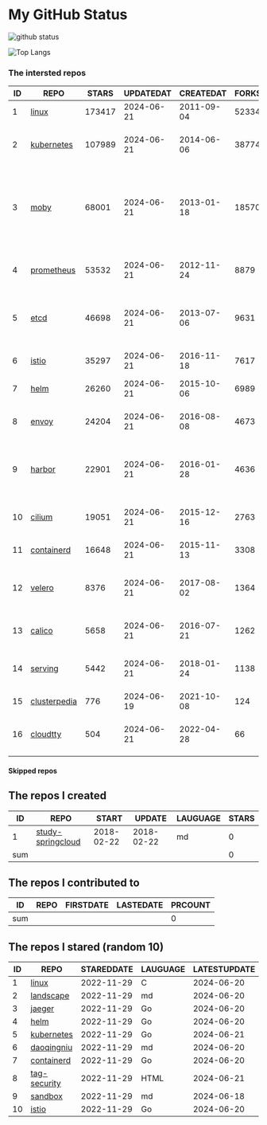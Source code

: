 # My GitHub Status

<img src="https://github-readme-stats-1.yihong0618.vercel.app/api?username=daoqingniu&show_icons=true&&&hide_title=true&count_private=true" alt="github status" />

![Top Langs](https://github-readme-stats-1.yihong0618.vercel.app/api/top-langs/?username=daoqingniu&layout=compact)

<!--START_SECTION:github_repos-->
### The intersted repos
| ID |                              REPO                               | STARS  | UPDATEDAT  | CREATEDAT  | FORKSCOUNT |                                                DESCRIPTIONS                                                |
|----|-----------------------------------------------------------------|--------|------------|------------|------------|------------------------------------------------------------------------------------------------------------|
|  1 | [linux](https://github.com/torvalds/linux)                      | 173417 | 2024-06-21 | 2011-09-04 |      52334 | Linux kernel source tree                                                                                   |
|  2 | [kubernetes](https://github.com/kubernetes/kubernetes)          | 107989 | 2024-06-21 | 2014-06-06 |      38774 | Production-Grade Container Scheduling and Management                                                       |
|  3 | [moby](https://github.com/moby/moby)                            |  68001 | 2024-06-21 | 2013-01-18 |      18570 | The Moby Project - a collaborative project for the container ecosystem to assemble container-based systems |
|  4 | [prometheus](https://github.com/prometheus/prometheus)          |  53532 | 2024-06-21 | 2012-11-24 |       8879 | The Prometheus monitoring system and time series database.                                                 |
|  5 | [etcd](https://github.com/etcd-io/etcd)                         |  46698 | 2024-06-21 | 2013-07-06 |       9631 | Distributed reliable key-value store for the most critical data of a distributed system                    |
|  6 | [istio](https://github.com/istio/istio)                         |  35297 | 2024-06-21 | 2016-11-18 |       7617 | Connect, secure, control, and observe services.                                                            |
|  7 | [helm](https://github.com/helm/helm)                            |  26260 | 2024-06-21 | 2015-10-06 |       6989 | The Kubernetes Package Manager                                                                             |
|  8 | [envoy](https://github.com/envoyproxy/envoy)                    |  24204 | 2024-06-21 | 2016-08-08 |       4673 | Cloud-native high-performance edge/middle/service proxy                                                    |
|  9 | [harbor](https://github.com/goharbor/harbor)                    |  22901 | 2024-06-21 | 2016-01-28 |       4636 | An open source trusted cloud native registry project that stores, signs, and scans content.                |
| 10 | [cilium](https://github.com/cilium/cilium)                      |  19051 | 2024-06-21 | 2015-12-16 |       2763 | eBPF-based Networking, Security, and Observability                                                         |
| 11 | [containerd](https://github.com/containerd/containerd)          |  16648 | 2024-06-21 | 2015-11-13 |       3308 | An open and reliable container runtime                                                                     |
| 12 | [velero](https://github.com/vmware-tanzu/velero)                |   8376 | 2024-06-21 | 2017-08-02 |       1364 | Backup and migrate Kubernetes applications and their persistent volumes                                    |
| 13 | [calico](https://github.com/projectcalico/calico)               |   5658 | 2024-06-21 | 2016-07-21 |       1262 | Cloud native networking and network security                                                               |
| 14 | [serving](https://github.com/knative/serving)                   |   5442 | 2024-06-21 | 2018-01-24 |       1138 | Kubernetes-based, scale-to-zero, request-driven compute                                                    |
| 15 | [clusterpedia](https://github.com/clusterpedia-io/clusterpedia) |    776 | 2024-06-19 | 2021-10-08 |        124 | The Encyclopedia of Kubernetes clusters                                                                    |
| 16 | [cloudtty](https://github.com/cloudtty/cloudtty)                |    504 | 2024-06-21 | 2022-04-28 |         66 | A Friendly Kubernetes CloudShell (Web Terminal) !                                                          |



#### Skipped repos
<!--END_SECTION:github_repos-->

<!--START_SECTION:my_github-->
## The repos I created
| ID  |                                 REPO                                 |   START    |   UPDATE   | LAUGUAGE | STARS |
|-----|----------------------------------------------------------------------|------------|------------|----------|-------|
|   1 | [study-springcloud](https://github.com/daoqingniu/study-springcloud) | 2018-02-22 | 2018-02-22 | md       |     0 |
| sum |                                                                      |            |            |          |     0 |

## The repos I contributed to
| ID  | REPO | FIRSTDATE | LASTEDATE | PRCOUNT |
|-----|------|-----------|-----------|---------|
| sum |      |           |           |       0 |

## The repos I stared (random 10)
| ID |                          REPO                          | STAREDDATE | LAUGUAGE | LATESTUPDATE |
|----|--------------------------------------------------------|------------|----------|--------------|
|  1 | [linux](https://github.com/torvalds/linux)             | 2022-11-29 | C        | 2024-06-20   |
|  2 | [landscape](https://github.com/cncf/landscape)         | 2022-11-29 | md       | 2024-06-20   |
|  3 | [jaeger](https://github.com/jaegertracing/jaeger)      | 2022-11-29 | Go       | 2024-06-20   |
|  4 | [helm](https://github.com/helm/helm)                   | 2022-11-29 | Go       | 2024-06-20   |
|  5 | [kubernetes](https://github.com/kubernetes/kubernetes) | 2022-11-29 | Go       | 2024-06-21   |
|  6 | [daoqingniu](https://github.com/daoqingniu/daoqingniu) | 2022-11-29 | md       | 2024-06-20   |
|  7 | [containerd](https://github.com/containerd/containerd) | 2022-11-29 | Go       | 2024-06-20   |
|  8 | [tag-security](https://github.com/cncf/tag-security)   | 2022-11-29 | HTML     | 2024-06-21   |
|  9 | [sandbox](https://github.com/cncf/sandbox)             | 2022-11-29 | md       | 2024-06-18   |
| 10 | [istio](https://github.com/istio/istio)                | 2022-11-29 | Go       | 2024-06-20   |

<!--END_SECTION:my_github-->
